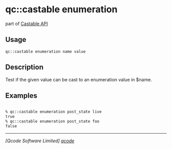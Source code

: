qc::castable enumeration
==============

part of [Castable API](../castable.md)

Usage
-----
`qc::castable enumeration name value`

Description
-----------
Test if the given value can be cast to an enumeration value in $name.

Examples
--------
```tcl

% qc::castable enumeration post_state live
true
% qc::castable enumeration post_state foo
false
```

----------------------------------
*[Qcode Software Limited] [qcode]*

[qcode]: http://www.qcode.co.uk "Qcode Software"